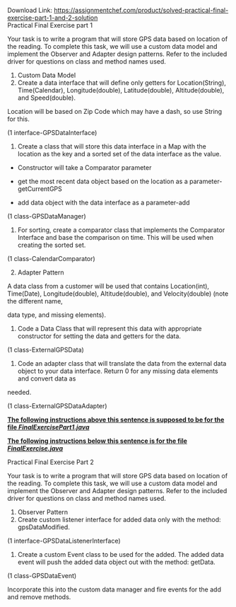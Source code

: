 Download Link: https://assignmentchef.com/product/solved-practical-final-exercise-part-1-and-2-solution
<br>
Practical Final Exercise part 1

Your task is to write a program that will store GPS data based on location of the reading. To complete this task, we will use a custom data model and implement the Observer and Adapter design patterns. Refer to the included driver for questions on class and method names used.

<ol>

 <li>Custom Data Model</li>

 <li>Create a data interface that will define only getters for Location(String), Time(Calendar), Longitude(double), Latitude(double), Altitude(double), and Speed(double).</li>

</ol>

Location will be based on Zip Code which may have a dash, so use String for this.

(1 interface-GPSDataInterface)

<ol>

 <li>Create a class that will store this data interface in a Map with the location as the key and a sorted set of the data interface as the value.</li>

</ol>

* Constructor will take a Comparator parameter

* get the most recent data object based on the location as a parameter-getCurrentGPS

* add data object with the data interface as a parameter-add

(1 class-GPSDataManager)

<ol>

 <li>For sorting, create a comparator class that implements the Comparator Interface and base the comparison on time. This will be used when creating the sorted set.</li>

</ol>

(1 class-CalendarComparator)

<ol start="2">

 <li>Adapter Pattern</li>

</ol>

A data class from a customer will be used that contains Location(int), Time(Date), Longitude(double), Altitude(double), and Velocity(double) (note the different name,

data type, and missing elements).

<ol>

 <li>Code a Data Class that will represent this data with appropriate constructor for setting the data and getters for the data.</li>

</ol>

(1 class-ExternalGPSData)

<ol>

 <li>Code an adapter class that will translate the data from the external data object to your data interface. Return 0 for any missing data elements and convert data as</li>

</ol>

needed.

(1 class-ExternalGPSDataAdapter)

<strong><u>The following instructions above this sentence is supposed to be for the file</u></strong><strong><u> </u></strong><em><strong><u>FinalExercisePart1.java</u></strong></em>




<strong><u>The following instructions below this sentence is for the file</u></strong><strong><u> </u></strong><em><strong><u>FinalExercise.java</u></strong></em>

Practical Final Exercise Part 2

Your task is to write a program that will store GPS data based on location of the reading. To complete this task, we will use a custom data model and implement the Observer and Adapter design patterns. Refer to the included driver for questions on class and method names used.




<ol>

 <li>Observer Pattern</li>

 <li>Create custom listener interface for added data only with the method: gpsDataModified.</li>

</ol>

(1 interface-GPSDataListenerInterface)

<ol>

 <li>Create a custom Event class to be used for the added. The added data event will push the added data object out with the method: getData.</li>

</ol>

(1 class-GPSDataEvent)

Incorporate this into the custom data manager and fire events for the add and remove methods.


